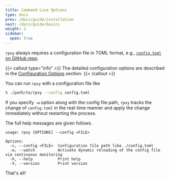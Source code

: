 ```yaml
---
title: Command Line Options
type: docs
prev: /docs/guide/installation
next: /docs/guide/basics
weight: 2
sidebar:
  open: true
---
```


`rpxy` always requires a configuration file in TOML format, e.g., [`config.toml` on GitHub repo](https://github.com/junkurihara/rust-rpxy/blob/develop/config-example.toml).

{{< callout type="info" >}}
The detailed configuration options are described in the [Configuration Options](/docs/configuration) section.
{{< /callout >}}

You can run `rpxy` with a configuration file like

```bash
% ./path/to/rpxy --config config.toml
```

If you specify `-w` option along with the config file path, `rpxy` tracks the change of `config.toml` in the real-time manner and apply the change immediately without restarting the process.

The full help messages are given follows.

```bash:
usage: rpxy [OPTIONS] --config <FILE>

Options:
  -c, --config <FILE>  Configuration file path like ./config.toml
  -w, --watch          Activate dynamic reloading of the config file via continuous monitoring
  -h, --help           Print help
  -V, --version        Print version
```

That's all!
